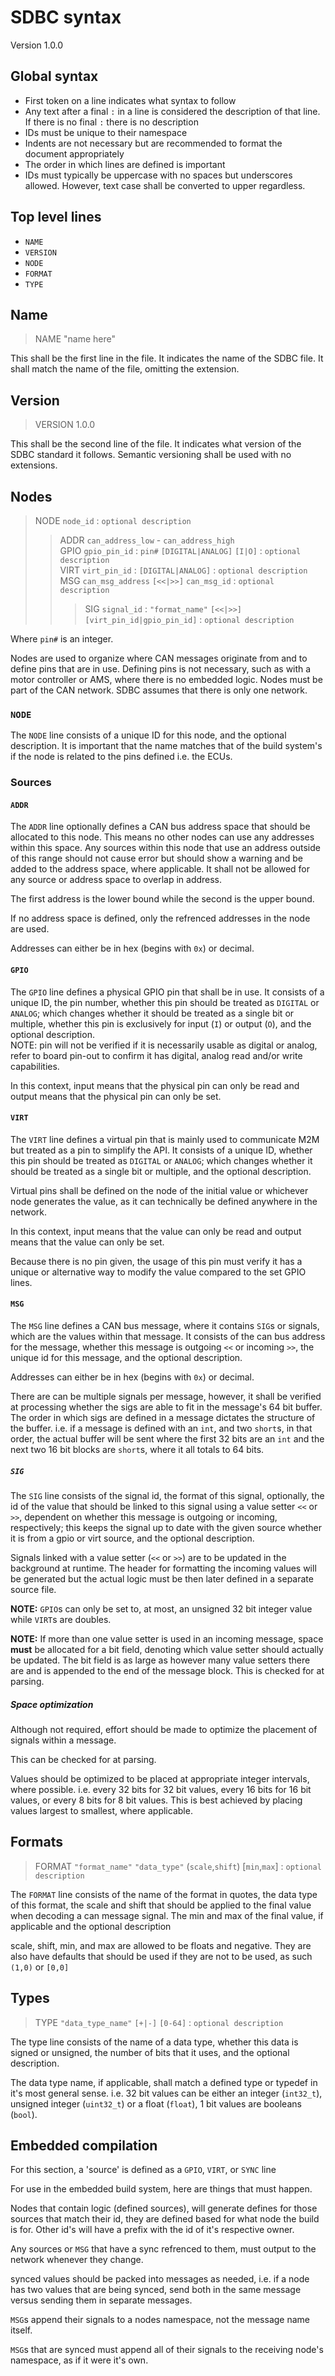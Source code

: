 # SDBC syntax

Version 1.0.0

## Global syntax

- First token on a line indicates what syntax to follow
- Any text after a final `:` in a line is considered the description of that line. If there is no final `:` there is no description
- IDs must be unique to their namespace
- Indents are not necessary but are recommended to format the document appropriately
- The order in which lines are defined is important
- IDs must typically be uppercase with no spaces but underscores allowed. However, text case shall be converted to upper regardless.

## Top level lines

- `NAME`
- `VERSION`
- `NODE`
- `FORMAT`
- `TYPE`

## Name

> NAME "name here"

This shall be the first line in the file. It indicates the name of the SDBC file. It shall match the name of the file, omitting the extension.

## Version

> VERSION 1.0.0

This shall be the second line of the file. It indicates what version of the SDBC standard it follows.
Semantic versioning shall be used with no extensions.

## Nodes

> NODE `node_id` : `optional description`
> > ADDR `can_address_low` - `can_address_high`  
> > GPIO `gpio_pin_id` : `pin#` `[DIGITAL|ANALOG]` `[I|O]` : `optional description`  
> > VIRT `virt_pin_id` : `[DIGITAL|ANALOG]` : `optional description`  
> > MSG `can_msg_address`  `[<<|>>]` `can_msg_id` : `optional description`  
> > > SIG `signal_id` : `"format_name"` `[<<|>>]` `[virt_pin_id|gpio_pin_id]` : `optional description`  

Where `pin#` is an integer.

Nodes are used to organize where CAN messages originate from and to define pins that are in use. Defining pins is not necessary, such as with a motor controller or AMS, where there is no embedded logic. Nodes must be part of the CAN network. SDBC assumes that there is only one network.

### `NODE`

The `NODE` line consists of a unique ID for this node, and the optional description. It is important that the name matches that of the build system's if the node is related to the pins defined i.e. the ECUs.

### Sources

#### `ADDR`

The `ADDR` line optionally defines a CAN bus address space that should be allocated to this node. This means no other nodes can use any addresses within this space. Any sources within this node that use an address outside of this range should not cause error but should show a warning and be added to the address space, where applicable. It shall not be allowed for any source or address space to overlap in address.

The first address is the lower bound while the second is the upper bound.

If no address space is defined, only the refrenced addresses in the node are used.

Addresses can either be in hex (begins with `0x`) or decimal.

#### `GPIO`

The `GPIO` line defines a physical GPIO pin that shall be in use. It consists of a unique ID, the pin number, whether this pin should be treated as `DIGITAL` or `ANALOG`; which changes whether it should be treated as a single bit or multiple, whether this pin is exclusively for input (`I`) or output (`O`), and the optional description.  
NOTE: pin will not be verified if it is necessarily usable as digital or analog, refer to board pin-out to confirm it has digital, analog read and/or write capabilities.

In this context, input means that the physical pin can only be read and output means that the physical pin can only be set.

#### `VIRT`

The `VIRT` line defines a virtual pin that is mainly used to communicate M2M but treated as a pin to simplify the API. It consists of a unique ID, whether this pin should be treated as `DIGITAL` or `ANALOG`; which changes whether it should be treated as a single bit or multiple, and the optional description.

Virtual pins shall be defined on the node of the initial value or whichever node generates the value, as it can technically be defined anywhere in the network.

In this context, input means that the value can only be read and output means that the value can only be set.

Because there is no pin given, the usage of this pin must verify it has a unique or alternative way to modify the value compared to the set GPIO lines.

#### `MSG`

The `MSG` line defines a CAN bus message, where it contains `SIG`s or signals, which are the values within that message. It consists of the can bus address for the message, whether this message is outgoing `<<` or incoming `>>`, the unique id for this message, and the optional description.

Addresses can either be in hex (begins with `0x`) or decimal.

There are can be multiple signals per message, however, it shall be verified at processing whether the sigs are able to fit in the message's 64 bit buffer. The order in which sigs are defined in a message dictates the structure of the buffer. i.e. if a message is defined with an `int`, and two `short`s, in that order, the actual buffer will be sent where the first 32 bits are an `int` and the next two 16 bit blocks are `short`s, where it all totals to 64 bits.

##### `SIG`

The `SIG` line consists of the signal id, the format of this signal, optionally, the id of the value that should be linked to this signal using a value setter `<<` or `>>`, dependent on whether this message is outgoing or incoming, respectively; this keeps the signal up to date with the given source whether it is from a gpio or virt source, and the optional description.

Signals linked with a value setter (`<<` or `>>`) are to be updated in the background at runtime. The header for formatting the incoming values will be generated but the actual logic must be then later defined in a separate source file.

**NOTE:** `GPIO`s can only be set to, at most, an unsigned 32 bit integer value while `VIRT`s are doubles.

**NOTE:** If more than one value setter is used in an incoming message, space **must** be allocated for a bit field, denoting which value setter should actually be updated. The bit field is as large as however many value setters there are and is appended to the end of the message block. This is checked for at parsing.

##### Space optimization

Although not required, effort should be made to optimize the placement of signals within a message.

This can be checked for at parsing.

Values should be optimized to be placed at appropriate integer intervals, where possible. i.e. every 32 bits for 32 bit values, every 16 bits for 16 bit values, or every 8 bits for 8 bit values. This is best achieved by placing values largest to smallest, where applicable.

## Formats

> FORMAT `"format_name"` `"data_type"` (`scale`,`shift`) [`min`,`max`] : `optional description`

The `FORMAT` line consists of the name of the format in quotes, the data type of this format, the scale and shift that should be applied to the final value when decoding a can message signal. The min and max of the final value, if applicable and the optional description

scale, shift, min, and max are allowed to be floats and negative. They are also have defaults that should be used if they are not to be used, as such `(1,0)` or `[0,0]`

## Types

> TYPE `"data_type_name"` `[+|-]` `[0-64]` : `optional description`

The type line consists of the name of a data type, whether this data is signed or unsigned, the number of bits that it uses, and the optional description.

The data type name, if applicable, shall match a defined type or typedef in it's most general sense. i.e. 32 bit values can be either an integer (`int32_t`), unsigned integer (`uint32_t`) or a float (`float`), 1 bit values are booleans (`bool`).

## Embedded compilation

For this section, a 'source' is defined as a `GPIO`, `VIRT`, or `SYNC` line

For use in the embedded build system, here are things that must happen.

Nodes that contain logic (defined sources), will generate defines for those sources that match their id, they are defined based for what node the build is for. Other id's will have a prefix with the id of it's respective owner.

Any sources or `MSG` that have a sync refrenced to them, must output to the network whenever they change.

synced values should be packed into messages as needed, i.e. if a node has two values that are being synced, send both in the same message versus sending them in separate messages.

`MSG`s append their signals to a nodes namespace, not the message name itself.

`MSG`s that are synced must append all of their signals to the receiving node's namespace, as if it were it's own.
